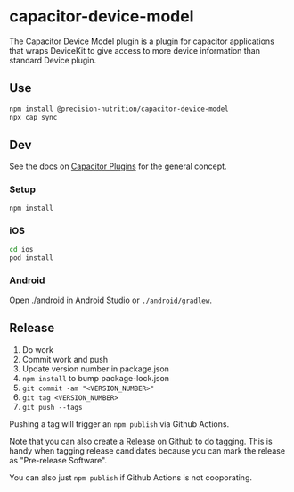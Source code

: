 # capacitor-device-model

The Capacitor Device Model plugin is a plugin for capacitor applications that wraps DeviceKit to give access to more device information than standard Device plugin.

## Use

```bash
npm install @precision-nutrition/capacitor-device-model
npx cap sync
```

## Dev

See the docs on [Capacitor Plugins](https://capacitor.ionicframework.com/docs/plugins) for the general concept.

### Setup

```bash
npm install
```

### iOS

```bash
cd ios
pod install
```

### Android

Open ./android in Android Studio or `./android/gradlew`.

## Release

1. Do work
2. Commit work and push
3. Update version number in package.json
4. `npm install` to bump package-lock.json
5. `git commit -am "<VERSION_NUMBER>"`
6. `git tag <VERSION_NUMBER>`
7. `git push --tags`

Pushing a tag will trigger an `npm publish` via Github Actions.

Note that you can also create a Release on Github to do tagging. This is handy when tagging release candidates because you can mark the release as "Pre-release Software".

You can also just `npm publish` if Github Actions is not cooporating.
